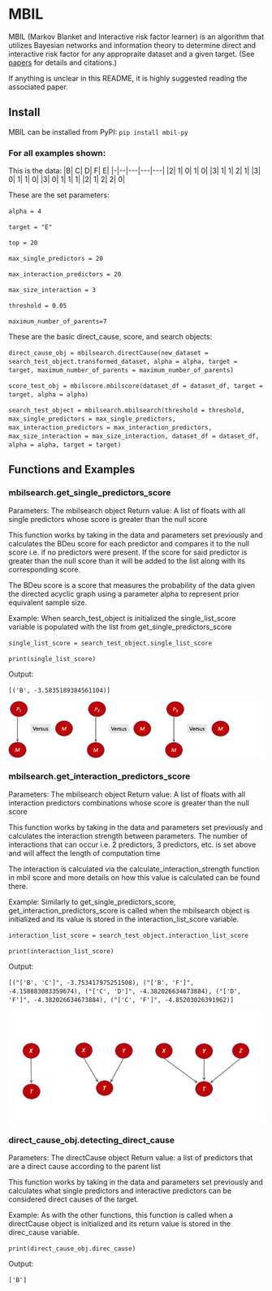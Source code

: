 # MBIL
MBIL (Markov Blanket and Interactive risk factor learner) is an algorithm that utilizes Bayesian networks and information theory to determine direct and interactive risk factor for any appropraite dataset and a given target. (See [papers](https://github.com/XiaJiang-2/MBIL/blob/main/docs/BINF-D-19-00613_R2(2).pdf) for details and citations.)

If anything is unclear in this README, it is highly suggested reading the associated paper.

## Install
MBIL can be installed from PyPI:
`pip install mbil-py`


### For all examples shown:
This is the data:
|B|	C|	D|	F|	E|
|-|--|---|---|---|
|2|	1|	0|	1|	0|
|3|	1|	1|	2|	1|
|3|	0|	1|	1|	0|
|3|	0|	1|	1|	1|
|2|	1|	2|	2|	0|

These are the set parameters:

`alpha = 4`

`target = "E"`

`top = 20`

`max_single_predictors = 20`

`max_interaction_predictors = 20`

`max_size_interaction = 3`

`threshold = 0.05`

`maximum_number_of_parents=7`

These are the basic direct_cause, score, and search objects:

`direct_cause_obj = mbilsearch.directCause(new_dataset = search_test_object.transformed_dataset, alpha = alpha, target = target, maximum_number_of_parents = maximum_number_of_parents)`

`score_test_obj = mbilscore.mbilscore(dataset_df = dataset_df, target = target, alpha = alpha)`

`search_test_object = mbilsearch.mbilsearch(threshold = threshold, max_single_predictors = max_single_predictors, max_interaction_predictors = max_interaction_predictors, max_size_interaction = max_size_interaction, dataset_df = dataset_df, alpha = alpha, target = target)`


## Functions and Examples

### mbilsearch.get_single_predictors_score

Parameters: The mbilsearch object
Return value: A list of floats with all single predictors whose score is greater than the null score

This function works by taking in the data and parameters set previously and calculates the BDeu score for each predictor and compares it to the null score i.e. if no predictors were present. If the score for said predictor is greater than the null score than it will be added to the list along with its corresponding score.

The BDeu score is a score that measures the probability of the data given the directed acyclic graph using a parameter alpha to represent prior equivalent sample size.

Example:
When search_test_object is initialized the single_list_score variable is populated with the list from get_single_predictors_score

`single_list_score = search_test_object.single_list_score`

`print(single_list_score)`

Output:

`[('B', -3.5835189384561104)]`

![Diagram showing basics of get_single_predictors_score using a directed acyclic graph](MBILProcedure1_img.png)

### mbilsearch.get_interaction_predictors_score

Parameters: The mbilsearch object
Return value: A list of floats with all interaction predictors combinations whose score is greater than the null score

This function works by taking in the data and parameters set previously and calculates the interaction strength between parameters. The number of interactions that can occur i.e. 2 predictors, 3 predictors, etc. is set above and will affect the length of computation time

The interaction is calculated via the calculate_interaction_strength function in mbil score and more details on how this value is calculated can be found there.

Example:
Similarly to get_single_predictors_score, get_interaction_predictors_score is called when the mbilsearch object is initialized and its value is stored in the interaction_list_score variable.

`interaction_list_score = search_test_object.interaction_list_score`

`print(interaction_list_score)`

Output:

`[("['B', 'C']", -3.753417975251508), ("['B', 'F']", -4.158883083359674), ("['C', 'D']", -4.382026634673884), ("['D', 'F']", -4.382026634673884), ("['C', 'F']", -4.85203026391962)]`

![Diagram showing basics of get_interaction_predictors_score using a directed acyclic graph](ExampleOfInteractiveModels2022.8.png)



### direct_cause_obj.detecting_direct_cause

Parameters: The directCause object
Return value: a list of predictors that are a direct cause according to the parent list

This function works by taking in the data and parameters set previously and calculates what single predictors and interactive predictors can be considered direct causes of the target.

Example:
As with the other functions, this function is called when a directCause object is initialized and its return value is stored in the direc_cause variable.

`print(direct_cause_obj.direc_cause)`

Output:

`['B']`



